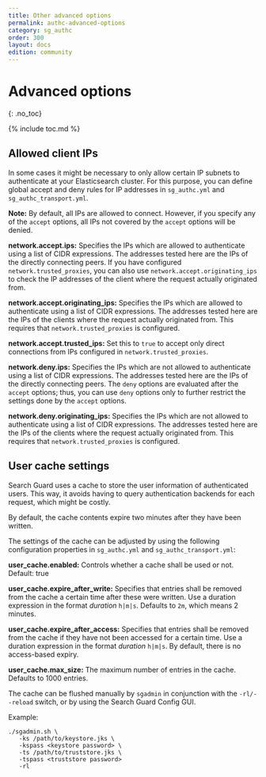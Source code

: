```yaml
---
title: Other advanced options
permalink: authc-advanced-options
category: sg_authc
order: 300
layout: docs
edition: community
---
```

<!---
Copyright 2020 floragunn GmbH
-->
# Advanced options
{: .no_toc}

{% include toc.md %}

## Allowed client IPs

In some cases it might be necessary to only allow certain IP subnets to authenticate at your Elasticsearch cluster. For this purpose, you can define global accept and deny rules for IP addresses in `sg_authc.yml` and `sg_authc_transport.yml`. 

**Note:** By default, all IPs are allowed to connect. However, if you specify any of the `accept` options, all IPs not covered by the `accept` options will be denied.

**network.accept.ips:** Specifies the IPs which are allowed to authenticate using a list of CIDR expressions. The addresses tested here are the IPs of the directly connecting peers. If you have configured `network.trusted_proxies`, you can also use `network.accept.originating_ips` to check the IP addresses of the client where the request actually originated from.

**network.accept.originating_ips:** Specifies the IPs which are allowed to authenticate using a list of CIDR expressions. The addresses tested here are the IPs of the clients where the request actually originated from. This requires that `network.trusted_proxies` is configured.

**network.accept.trusted_ips:** Set this to `true` to accept only direct connections from IPs configured in `network.trusted_proxies`.

**network.deny.ips:** Specifies the IPs which are not allowed to authenticate using a list of CIDR expressions. The addresses tested here are the IPs of the directly connecting peers. The `deny` options are evaluated after the `accept` options; thus, you can use `deny` options only to further restrict the settings done by the `accept` options.

**network.deny.originating_ips:** Specifies the IPs which are not allowed to authenticate using a list of CIDR expressions.  The addresses tested here are the IPs of the clients where the request actually originated from. This requires that `network.trusted_proxies` is configured.




## User cache settings

Search Guard uses a cache to store the user information of authenticated users. This way, it avoids having to query authentication backends for each request, which might be costly.

By default, the cache contents expire two minutes after they have been written.

The settings of the cache can be adjusted by using the following configuration properties in `sg_authc.yml` and `sg_authc_transport.yml`:

**user_cache.enabled:** Controls whether a cache shall be used or not. Default: true

**user_cache.expire_after_write:** Specifies that entries shall be removed from the cache a certain time after these were written. Use a duration expression in the format *duration* `h|m|s`. Defaults to `2m`, which means 2 minutes.

**user_cache.expire_after_access:** Specifies that entries shall be removed from the cache if they have not been accessed for a certain time. Use a duration expression in the format *duration* `h|m|s`. By default, there is no access-based expiry.

**user_cache.max_size:** The maximum number of entries in the cache. Defaults to 1000 entries.


The cache can be flushed manually by `sgadmin` in conjunction with the `-rl/--reload` switch, or by using the Search Guard Config GUI.

Example:

```
./sgadmin.sh \
   -ks /path/to/keystore.jks \
   -kspass <keystore password> \
   -ts /path/to/truststore.jks \
   -tspass <truststore password>
   -rl
```


